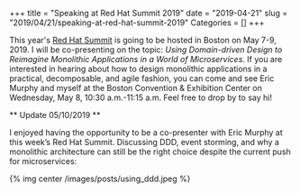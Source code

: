 +++
title = "Speaking at Red Hat Summit 2019"
date = "2019-04-21"
slug = "2019/04/21/speaking-at-red-hat-summit-2019"
Categories = []
+++

This year's [Red Hat Summit](https://www.redhat.com/en/summit/2019) is going to be hosted in Boston on May 7-9, 2019. I will be co-presenting on the topic: *Using Domain-driven Design to Reimagine Monolithic Applications in a World of Microservices*. If you are interested in hearing about how to design monolithic applications in a practical, decomposable, and agile fashion, you can come and see Eric Murphy and myself at the Boston Convention & Exhibition Center on Wednesday, May 8, 10:30 a.m.-11:15 a.m. Feel free to drop by to say hi!

<!--more-->

** Update 05/10/2019 **

I enjoyed having the opportunity to be a co-presenter with Eric Murphy at this week’s Red Hat Summit. Discussing DDD, event storming, and why a monolithic architecture can still be the right choice despite the current push for microservices:

{% img center /images/posts/using_ddd.jpeg %}

